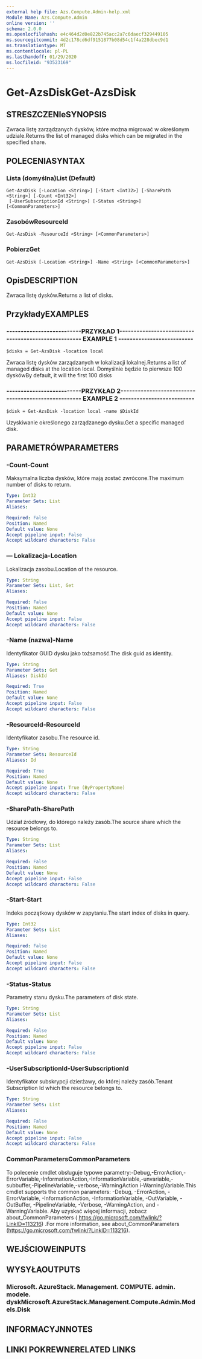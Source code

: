 ```yaml
---
external help file: Azs.Compute.Admin-help.xml
Module Name: Azs.Compute.Admin
online version: ''
schema: 2.0.0
ms.openlocfilehash: e4c464d2d0e822b745acc2a7c6daecf329449105
ms.sourcegitcommit: 4d2c178cd6df9151877b08d54c1f4a228dbec9d1
ms.translationtype: MT
ms.contentlocale: pl-PL
ms.lasthandoff: 01/29/2020
ms.locfileid: "93523169"
---
```

# <span data-ttu-id="2638b-101">Get-AzsDisk</span><span class="sxs-lookup"><span data-stu-id="2638b-101">Get-AzsDisk</span></span>

## <span data-ttu-id="2638b-102">STRESZCZENIe</span><span class="sxs-lookup"><span data-stu-id="2638b-102">SYNOPSIS</span></span>
<span data-ttu-id="2638b-103">Zwraca listę zarządzanych dysków, które można migrować w określonym udziale.</span><span class="sxs-lookup"><span data-stu-id="2638b-103">Returns the list of managed disks which can be migrated in the specified share.</span></span>

## <span data-ttu-id="2638b-104">POLECENIA</span><span class="sxs-lookup"><span data-stu-id="2638b-104">SYNTAX</span></span>

### <span data-ttu-id="2638b-105">Lista (domyślna)</span><span class="sxs-lookup"><span data-stu-id="2638b-105">List (Default)</span></span>
```
Get-AzsDisk [-Location <String>] [-Start <Int32>] [-SharePath <String>] [-Count <Int32>]
 [-UserSubscriptionId <String>] [-Status <String>] [<CommonParameters>]
```

### <span data-ttu-id="2638b-106">Zasobów</span><span class="sxs-lookup"><span data-stu-id="2638b-106">ResourceId</span></span>
```
Get-AzsDisk -ResourceId <String> [<CommonParameters>]
```

### <span data-ttu-id="2638b-107">Pobierz</span><span class="sxs-lookup"><span data-stu-id="2638b-107">Get</span></span>
```
Get-AzsDisk [-Location <String>] -Name <String> [<CommonParameters>]
```

## <span data-ttu-id="2638b-108">Opis</span><span class="sxs-lookup"><span data-stu-id="2638b-108">DESCRIPTION</span></span>
<span data-ttu-id="2638b-109">Zwraca listę dysków.</span><span class="sxs-lookup"><span data-stu-id="2638b-109">Returns a list of disks.</span></span>

## <span data-ttu-id="2638b-110">Przykłady</span><span class="sxs-lookup"><span data-stu-id="2638b-110">EXAMPLES</span></span>

### <span data-ttu-id="2638b-111">--------------------------PRZYKŁAD 1--------------------------</span><span class="sxs-lookup"><span data-stu-id="2638b-111">-------------------------- EXAMPLE 1 --------------------------</span></span>
```
$disks = Get-AzsDisk -location local
```

<span data-ttu-id="2638b-112">Zwraca listę dysków zarządzanych w lokalizacji lokalnej.</span><span class="sxs-lookup"><span data-stu-id="2638b-112">Returns a list of managed disks at the location local.</span></span>
<span data-ttu-id="2638b-113">Domyślnie będzie to pierwsze 100 dysków</span><span class="sxs-lookup"><span data-stu-id="2638b-113">By default, it will the first 100 disks</span></span>

### <span data-ttu-id="2638b-114">--------------------------PRZYKŁAD 2--------------------------</span><span class="sxs-lookup"><span data-stu-id="2638b-114">-------------------------- EXAMPLE 2 --------------------------</span></span>
```
$disk = Get-AzsDisk -location local -name $DiskId
```

<span data-ttu-id="2638b-115">Uzyskiwanie określonego zarządzanego dysku.</span><span class="sxs-lookup"><span data-stu-id="2638b-115">Get a specific managed disk.</span></span>

## <span data-ttu-id="2638b-116">PARAMETRÓW</span><span class="sxs-lookup"><span data-stu-id="2638b-116">PARAMETERS</span></span>

### <span data-ttu-id="2638b-117">-Count</span><span class="sxs-lookup"><span data-stu-id="2638b-117">-Count</span></span>
<span data-ttu-id="2638b-118">Maksymalna liczba dysków, które mają zostać zwrócone.</span><span class="sxs-lookup"><span data-stu-id="2638b-118">The maximum number of disks to return.</span></span>

```yaml
Type: Int32
Parameter Sets: List
Aliases: 

Required: False
Position: Named
Default value: None
Accept pipeline input: False
Accept wildcard characters: False
```

### <span data-ttu-id="2638b-119">— Lokalizacja</span><span class="sxs-lookup"><span data-stu-id="2638b-119">-Location</span></span>
<span data-ttu-id="2638b-120">Lokalizacja zasobu.</span><span class="sxs-lookup"><span data-stu-id="2638b-120">Location of the resource.</span></span>

```yaml
Type: String
Parameter Sets: List, Get
Aliases: 

Required: False
Position: Named
Default value: None
Accept pipeline input: False
Accept wildcard characters: False
```

### <span data-ttu-id="2638b-121">-Name (nazwa)</span><span class="sxs-lookup"><span data-stu-id="2638b-121">-Name</span></span>
<span data-ttu-id="2638b-122">Identyfikator GUID dysku jako tożsamość.</span><span class="sxs-lookup"><span data-stu-id="2638b-122">The disk guid as identity.</span></span>

```yaml
Type: String
Parameter Sets: Get
Aliases: DiskId

Required: True
Position: Named
Default value: None
Accept pipeline input: False
Accept wildcard characters: False
```

### <span data-ttu-id="2638b-123">-ResourceId</span><span class="sxs-lookup"><span data-stu-id="2638b-123">-ResourceId</span></span>
<span data-ttu-id="2638b-124">Identyfikator zasobu.</span><span class="sxs-lookup"><span data-stu-id="2638b-124">The resource id.</span></span>

```yaml
Type: String
Parameter Sets: ResourceId
Aliases: Id

Required: True
Position: Named
Default value: None
Accept pipeline input: True (ByPropertyName)
Accept wildcard characters: False
```

### <span data-ttu-id="2638b-125">-SharePath</span><span class="sxs-lookup"><span data-stu-id="2638b-125">-SharePath</span></span>
<span data-ttu-id="2638b-126">Udział źródłowy, do którego należy zasób.</span><span class="sxs-lookup"><span data-stu-id="2638b-126">The source share which the resource belongs to.</span></span>

```yaml
Type: String
Parameter Sets: List
Aliases: 

Required: False
Position: Named
Default value: None
Accept pipeline input: False
Accept wildcard characters: False
```

### <span data-ttu-id="2638b-127">-Start</span><span class="sxs-lookup"><span data-stu-id="2638b-127">-Start</span></span>
<span data-ttu-id="2638b-128">Indeks początkowy dysków w zapytaniu.</span><span class="sxs-lookup"><span data-stu-id="2638b-128">The start index of disks in query.</span></span>

```yaml
Type: Int32
Parameter Sets: List
Aliases: 

Required: False
Position: Named
Default value: None
Accept pipeline input: False
Accept wildcard characters: False
```

### <span data-ttu-id="2638b-129">-Status</span><span class="sxs-lookup"><span data-stu-id="2638b-129">-Status</span></span>
<span data-ttu-id="2638b-130">Parametry stanu dysku.</span><span class="sxs-lookup"><span data-stu-id="2638b-130">The parameters of disk state.</span></span>

```yaml
Type: String
Parameter Sets: List
Aliases: 

Required: False
Position: Named
Default value: None
Accept pipeline input: False
Accept wildcard characters: False
```

### <span data-ttu-id="2638b-131">-UserSubscriptionId</span><span class="sxs-lookup"><span data-stu-id="2638b-131">-UserSubscriptionId</span></span>
<span data-ttu-id="2638b-132">Identyfikator subskrypcji dzierżawy, do której należy zasób.</span><span class="sxs-lookup"><span data-stu-id="2638b-132">Tenant Subscription Id which the resource belongs to.</span></span>

```yaml
Type: String
Parameter Sets: List
Aliases: 

Required: False
Position: Named
Default value: None
Accept pipeline input: False
Accept wildcard characters: False
```

### <span data-ttu-id="2638b-133">CommonParameters</span><span class="sxs-lookup"><span data-stu-id="2638b-133">CommonParameters</span></span>
<span data-ttu-id="2638b-134">To polecenie cmdlet obsługuje typowe parametry:-Debug,-ErrorAction,-ErrorVariable,-InformationAction,-InformationVariable,-unvariable,-subbuffer,-PipelineVariable,-verbose,-WarningAction i-WarningVariable.</span><span class="sxs-lookup"><span data-stu-id="2638b-134">This cmdlet supports the common parameters: -Debug, -ErrorAction, -ErrorVariable, -InformationAction, -InformationVariable, -OutVariable, -OutBuffer, -PipelineVariable, -Verbose, -WarningAction, and -WarningVariable.</span></span> <span data-ttu-id="2638b-135">Aby uzyskać więcej informacji, zobacz about_CommonParameters ( https://go.microsoft.com/fwlink/?LinkID=113216) .</span><span class="sxs-lookup"><span data-stu-id="2638b-135">For more information, see about_CommonParameters (https://go.microsoft.com/fwlink/?LinkID=113216).</span></span>

## <span data-ttu-id="2638b-136">WEJŚCIOWE</span><span class="sxs-lookup"><span data-stu-id="2638b-136">INPUTS</span></span>

## <span data-ttu-id="2638b-137">WYSYŁA</span><span class="sxs-lookup"><span data-stu-id="2638b-137">OUTPUTS</span></span>

### <span data-ttu-id="2638b-138">Microsoft. AzureStack. Management. COMPUTE. admin. modele. dysk</span><span class="sxs-lookup"><span data-stu-id="2638b-138">Microsoft.AzureStack.Management.Compute.Admin.Models.Disk</span></span>

## <span data-ttu-id="2638b-139">INFORMACYJN</span><span class="sxs-lookup"><span data-stu-id="2638b-139">NOTES</span></span>

## <span data-ttu-id="2638b-140">LINKI POKREWNE</span><span class="sxs-lookup"><span data-stu-id="2638b-140">RELATED LINKS</span></span>

